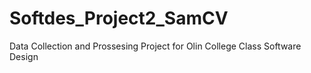 # Softdes_Project2_SamCV
 Data Collection and Prossesing Project for Olin College Class Software Design 
